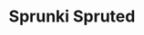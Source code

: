 ---
slug: sprunki-spruted-2181
title: Sprunki Spruted
description: "Sprunki Spruted is an exciting online game. Play for free directly in your browser!"
icon: /images/popular_mods/Sprunki Spruted.png
url: https://wowtbc.net/sprunkin/sprunki-spruted1/index.html
previewImage: /images/popular_mods/Sprunki Spruted.png
type: popular mods

# SEO配置
seo:
  title: "Sprunki Spruted - Play Free Online Game | Fun Browser Games"
  description: "Sprunki Spruted - Play this fun online game for free in your browser. No download required!"
  ogImage: "/images/popular_mods/Sprunki Spruted.png"
  keywords: "sprunki-spruted-2181, online game, browser game, free game, popular mods game, play online"

videoUrls:
  - https://www.youtube.com/embed/example1
  - https://www.youtube.com/embed/example2

whyPlay:
  title: "Why Play Sprunki Spruted?"
  items:
    - "Immersive Gameplay: Sprunki Spruted offers an engaging and immersive gaming experience that will keep you entertained for hours"
    - "Challenging Levels: Test your skills with increasingly difficult challenges and obstacles"
    - "Beautiful Graphics: Enjoy stunning visuals and smooth animations that bring the game world to life"
    - "Regular Updates: New content and features are added regularly to keep the game fresh and exciting"
    - "Free to Play: Experience all the fun without spending a penny"
    - "Community Features: Connect with other players, share strategies, and compete for high scores"
    - "Cross-Platform: Play on any device with a web browser, no downloads required"

features:
  title: "Key Features of Sprunki Spruted"
  image: "/images/popular_mods/Sprunki Spruted.png"
  items:
    - "Intuitive Controls: Easy to learn controls make Sprunki Spruted accessible for players of all skill levels"
    - "Multiple Game Modes: Enjoy various gameplay options that provide different challenges and experiences"
    - "Character Customization: Personalize your gaming experience with unique characters and items"
    - "Achievement System: Complete special tasks to earn rewards and recognition"
    - "Leaderboards: Compete with players worldwide and see who can achieve the highest scores"

characteristics:
  title: "Game Characteristics"
  image: "/images/popular_mods/Sprunki Spruted.png"
  items:
    - "Genre: Popular mods game with elements of strategy and skill"
    - "Difficulty: Suitable for both casual gamers and those seeking a challenge"
    - "Play Time: Quick sessions or extended gameplay, depending on your preference"
    - "Art Style: Vibrant and engaging visuals that enhance the gaming experience"
    - "Sound Design: Immersive audio that complements the gameplay perfectly"

info: "Sprunki Spruted is an exciting online game that offers players a unique and engaging gaming experience. With its intuitive controls, stunning visuals, and challenging gameplay, Sprunki Spruted provides hours of entertainment for players of all ages and skill levels. Whether you're looking for a quick gaming session during a break or an extended play session, Sprunki Spruted delivers an immersive experience that will keep you coming back for more. The game features multiple levels of increasing difficulty, ensuring that players are constantly challenged as they progress. With regular updates adding new content and features, Sprunki Spruted remains fresh and exciting, providing endless entertainment options for its growing community of players."

howToPlayIntro: "Welcome to Sprunki Spruted! This guide will walk you through the basics and help you master the game. Whether you're a beginner or looking to improve your skills, these tips and instructions will enhance your gaming experience."

howToPlaySteps:
  - title: "Getting Started"
    description: "Begin your Sprunki Spruted adventure by familiarizing yourself with the controls. Use your keyboard or mouse to navigate through the game interface. The tutorial will guide you through the basic mechanics and help you understand the objectives."
  - title: "Understanding the Objectives"
    description: "In Sprunki Spruted, your main goal is to progress through levels by completing specific objectives. Each level presents unique challenges that require different strategies and approaches."
  - title: "Mastering the Controls"
    description: "Practice using the controls to improve your precision and reaction time. Sprunki Spruted requires quick reflexes and strategic thinking to overcome obstacles and defeat opponents."
  - title: "Utilizing Power-ups"
    description: "Collect power-ups throughout the game to enhance your abilities and overcome difficult challenges. Each power-up offers unique advantages that can be crucial for success."
  - title: "Developing Strategies"
    description: "As you progress in Sprunki Spruted, develop effective strategies for different scenarios. Analyze patterns, anticipate challenges, and adapt your approach to maximize your performance."

faq:
  title: "Frequently Asked Questions about Sprunki Spruted"
  items:
    - question: "Is Sprunki Spruted free to play?"
      answer: "Yes, Sprunki Spruted is completely free to play directly in your web browser. No downloads or purchases are required to enjoy the full game experience."
    - question: "Can I play Sprunki Spruted on mobile devices?"
      answer: "Yes, Sprunki Spruted is optimized for both desktop and mobile play. You can enjoy the game on any device with a web browser and internet connection."
    - question: "Are there any in-game purchases?"
      answer: "While Sprunki Spruted is free to play, there may be optional in-game purchases available for cosmetic items or additional features that don't affect core gameplay."
    - question: "How often is Sprunki Spruted updated?"
      answer: "The developers regularly update Sprunki Spruted with new content, features, and improvements based on player feedback and game performance."
    - question: "Can I play Sprunki Spruted offline?"
      answer: "Currently, Sprunki Spruted requires an internet connection to play as it's a browser-based online game."
    - question: "Is Sprunki Spruted suitable for children?"
      answer: "Yes, Sprunki Spruted is designed to be family-friendly and suitable for players of all ages."
    - question: "How do I report bugs or issues?"
      answer: "If you encounter any problems while playing Sprunki Spruted, you can report them through the game's support page or contact the developers directly through their website."
    - question: "Still Have Questions?"
      answer: "If you have additional questions about Sprunki Spruted that aren't covered in this FAQ, please visit our support center or contact our customer service team for assistance."
---